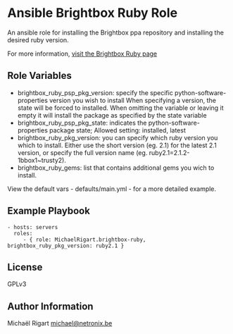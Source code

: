 Ansible Brightbox Ruby Role
===========================

An ansible role for installing the Brightbox ppa repository and installing the desired ruby version.
 
For more information, [visit the Brightbox Ruby page](http://brightbox.com/docs/ruby/ubuntu/)

Role Variables
--------------

- brightbox_ruby_psp_pkg_version: specify the specific python-software-properties version you wish to install
When specifying a version, the state will be forced to installed. When omitting the variable or leaving it empty
it will install the package as specified by the state variable
- brightbox_ruby_psp_pkg_state: indicates the python-software-properties package state; Allowed setting: installed, latest
- brightbox_ruby_pkg_version: you can specify which ruby version you which to install. Either use the short version (eg. 2.1) for the 
latest 2.1 version, or specify the full version name (eg. ruby2.1=2.1.2-1bbox1~trusty2).
- brightbox_ruby_gems: list that contains additional gems you wich to install.

View the default vars - defaults/main.yml - for a more detailed example.

Example Playbook
----------------

    - hosts: servers
      roles:
         - { role: MichaelRigart.brightbox-ruby, brightbox_ruby_pkg_version: ruby2.1 }

License
-------

GPLv3

Author Information
------------------

Michaël Rigart <michael@netronix.be>